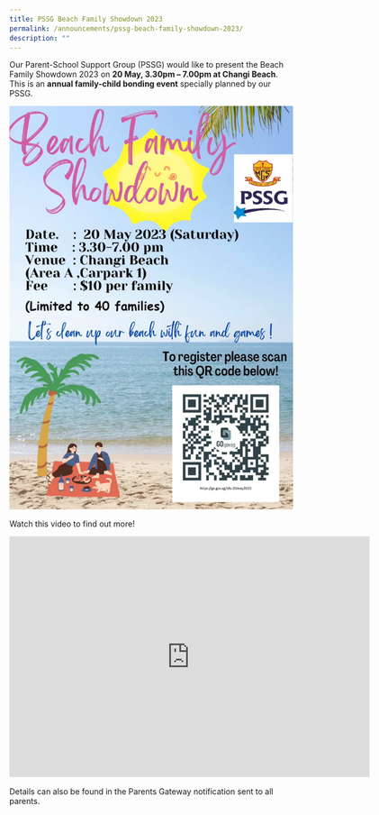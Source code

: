 ```yaml
---
title: PSSG Beach Family Showdown 2023
permalink: /announcements/pssg-beach-family-showdown-2023/
description: ""
---
```

Our Parent-School Support Group (PSSG) would like to present the Beach Family Showdown 2023 on **20 May, 3.30pm – 7.00pm at Changi Beach**. This is an **annual family-child bonding event** specially planned by our PSSG.  

![](/images/pssg%20-%20beach%20family%20showdown%202023-poster_final.jpg)

Watch this video to find out more! 

<iframe title="PSSG - Beach Family Showdown 2023-video" allowfullscreen="" allow="autoplay; fullscreen; picture-in-picture" frameborder="0" height="427" width="640" src="https://player.vimeo.com/video/818584090?h=18548acdc3&amp;badge=0&amp;autopause=0&amp;player_id=0&amp;app_id=58479"></iframe>

Details can also be found in the Parents Gateway notification sent to all parents.